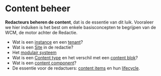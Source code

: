 # Content beheer

**Redacteurs beheren de content**, dat is de essentie van dit luik. Vooraleer we hier induiken is het best om enkele basisconcepten te begrijpen van de WCM, de motor achter de Redactie.

* Wat is een [instance](/common/content/concept-instance) en een [tenant](/common/content/concept-tenant)?
* Wat is een [Site](/common/content/concept-site) in de redactie?
* Het [modulair systeem](/common/content/concept-modules)
* Wat is een [Content type](/common/content/concept-ct) en het verschil met een [content blok](/common/content/concept-cb)?
* Wat is een [content component](/common/content/concept-cc)?
* De essentie voor de redactuers: [content items](/common/content/concept-ci) en hun [lifecycle](/common/content/content-life-cycle).
